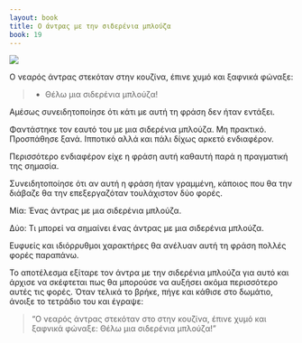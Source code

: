 ```yaml
---
layout: book
title: Ο άντρας με την σιδερένια μπλούζα
book: 19
---
```


<img src="{{ site.url }}/assets/images/19/locked.png" class="img-responsive">

Ο νεαρός άντρας στεκόταν στην κουζίνα, έπινε χυμό και ξαφνικά φώναξε:

> - Θέλω μια σιδερένια μπλούζα!

Αμέσως συνειδητοποίησε ότι κάτι με αυτή τη φράση δεν ήταν εντάξει.

Φαντάστηκε τον εαυτό του με μια σιδερένια μπλούζα. Μη πρακτικό. Προσπάθησε ξανά. Ιπποτικό αλλά και πάλι δίχως αρκετό ενδιαφέρον.

Περισσότερο ενδιαφέρον είχε η φράση αυτή καθαυτή παρά η πραγματική της σημασία.

Συνειδητοποίησε ότι αν αυτή η φράση ήταν γραμμένη, κάποιος που θα την διάβαζε θα την επεξεργαζόταν τουλάχιστον δύο φορές.

Μία: Ένας άντρας με μια σιδερένια μπλούζα.

Δύο: Τι μπορεί να σημαίνει ένας άντρας με μια σιδερένια μπλούζα.

Ευφυείς και ιδιόρρυθμοι χαρακτήρες θα ανέλυαν αυτή τη φράση πολλές φορές παραπάνω.

Το αποτέλεσμα εξίταρε τον άντρα με την σιδερένια μπλούζα για αυτό και άρχισε να σκέφτεται πως θα μπορούσε να αυξήσει ακόμα περισσότερο αυτές τις φορές. Όταν τελικά το βρήκε, πήγε και κάθισε στο δωμάτιο, άνοιξε το τετράδιο του και έγραψε:

> “Ο νεαρός άντρας στεκόταν στο στην κουζίνα, έπινε χυμό και ξαφνικά φώναξε: Θέλω μια σιδερένια μπλούζα!”
